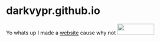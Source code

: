 # darkvypr.github.io



Yo whats up I made a <a href="https://darkvypr.cf" target="_blank">website</a> cause why not <img src="https://i.imgur.com/2yKnDla.png" 
     width="100" 
     height="30" />
